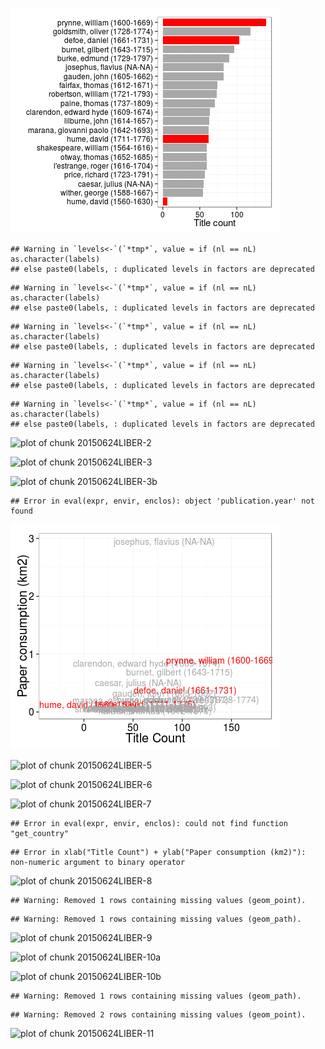 
![plot of chunk 20150624LIBER-1](figure/20150624LIBER-1-1.png) 


```
## Warning in `levels<-`(`*tmp*`, value = if (nl == nL) as.character(labels)
## else paste0(labels, : duplicated levels in factors are deprecated
```

```
## Warning in `levels<-`(`*tmp*`, value = if (nl == nL) as.character(labels)
## else paste0(labels, : duplicated levels in factors are deprecated
```

```
## Warning in `levels<-`(`*tmp*`, value = if (nl == nL) as.character(labels)
## else paste0(labels, : duplicated levels in factors are deprecated
```

```
## Warning in `levels<-`(`*tmp*`, value = if (nl == nL) as.character(labels)
## else paste0(labels, : duplicated levels in factors are deprecated
```

```
## Warning in `levels<-`(`*tmp*`, value = if (nl == nL) as.character(labels)
## else paste0(labels, : duplicated levels in factors are deprecated
```

![plot of chunk 20150624LIBER-2](figure/20150624LIBER-2-1.png) 


![plot of chunk 20150624LIBER-3](figure/20150624LIBER-3-1.png) 


![plot of chunk 20150624LIBER-3b](figure/20150624LIBER-3b-1.png) 

```
## Error in eval(expr, envir, enclos): object 'publication.year' not found
```


![plot of chunk 20150624LIBER-4](figure/20150624LIBER-4-1.png) 




![plot of chunk 20150624LIBER-5](figure/20150624LIBER-5-1.png) 



![plot of chunk 20150624LIBER-6](figure/20150624LIBER-6-1.png) 



![plot of chunk 20150624LIBER-7](figure/20150624LIBER-7-1.png) 



```
## Error in eval(expr, envir, enclos): could not find function "get_country"
```

```
## Error in xlab("Title Count") + ylab("Paper consumption (km2)"): non-numeric argument to binary operator
```

![plot of chunk 20150624LIBER-8](figure/20150624LIBER-8-1.png) 




```
## Warning: Removed 1 rows containing missing values (geom_point).
```

```
## Warning: Removed 1 rows containing missing values (geom_path).
```

![plot of chunk 20150624LIBER-9](figure/20150624LIBER-9-1.png) 



![plot of chunk 20150624LIBER-10a](figure/20150624LIBER-10a-1.png) 

![plot of chunk 20150624LIBER-10b](figure/20150624LIBER-10b-1.png) 



```
## Warning: Removed 1 rows containing missing values (geom_path).
```

```
## Warning: Removed 2 rows containing missing values (geom_point).
```

![plot of chunk 20150624LIBER-11](figure/20150624LIBER-11-1.png) 

